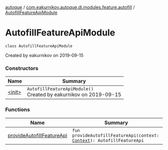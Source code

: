 [autoque](../../index.md) / [com.eakurnikov.autoque.di.modules.feature.autofill](../index.md) / [AutofillFeatureApiModule](./index.md)

# AutofillFeatureApiModule

`class AutofillFeatureApiModule`

Created by eakurnikov on 2019-09-15

### Constructors

| Name | Summary |
|---|---|
| [&lt;init&gt;](-init-.md) | `AutofillFeatureApiModule()`<br>Created by eakurnikov on 2019-09-15 |

### Functions

| Name | Summary |
|---|---|
| [provideAutofillFeatureApi](provide-autofill-feature-api.md) | `fun provideAutofillFeatureApi(context: `[`Context`](https://developer.android.com/reference/android/content/Context.html)`): AutofillFeatureApi` |
